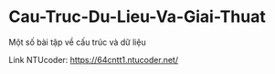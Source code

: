 # Cau-Truc-Du-Lieu-Va-Giai-Thuat
Một số bài tập về cấu trúc và dữ liệu

Link NTUcoder: https://64cntt1.ntucoder.net/
